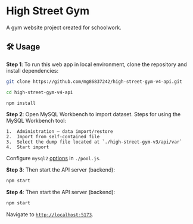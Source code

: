 # High Street Gym

A gym website project created for schoolwork.

## 🛠️ Usage

**Step 1**: To run this web app in local environment, clone the repository and install dependencies:

```bash
git clone https://github.com/mg86837242/high-street-gym-v4-api.git

cd high-street-gym-v4-api

npm install
```

**Step 2**: Open MySQL Workbench to import dataset. Steps for using the MySQL Workbench tool:

    1.  Administration – data import/restore
    2.  Import from self-contained file
    3.  Select the dump file located at `./high-street-gym-v3/api/var`
    4.  Start import

Configure `mysql2` [options](https://github.com/sidorares/node-mysql2#using-connection-pools) in `./pool.js`.

**Step 3**: Then start the API server (backend):

```bash
npm start
```

**Step 4**: Then start the API server (backend):

```bash
npm start
```

Navigate to [`http://localhost:5173`](http://localhost:5173).

<!--
The following items are changed for deployment:
- `.env` file, which affects `VITE_PORT` in `config/constants.js`
- `config/middlewareConfig` CORS setting
-->
